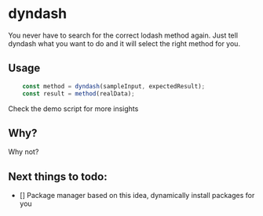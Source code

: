 # dyndash
You never have to search for the correct lodash method again. Just tell dyndash what you want to do and it will select the right method for you.

## Usage

``` js
    const method = dyndash(sampleInput, expectedResult);
    const result = method(realData);
```

Check the demo script for more insights

## Why?

Why not?

## Next things to todo:

- [] Package manager based on this idea, dynamically install packages for you
